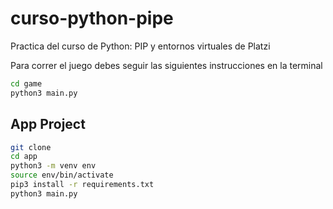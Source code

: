 # curso-python-pipe
Practica del curso de Python: PIP y entornos virtuales de Platzi


Para correr el juego debes seguir las siguientes instrucciones en la terminal
```sh
cd game
python3 main.py
```

## App Project

```sh
git clone
cd app
python3 -m venv env
source env/bin/activate
pip3 install -r requirements.txt
python3 main.py
```
